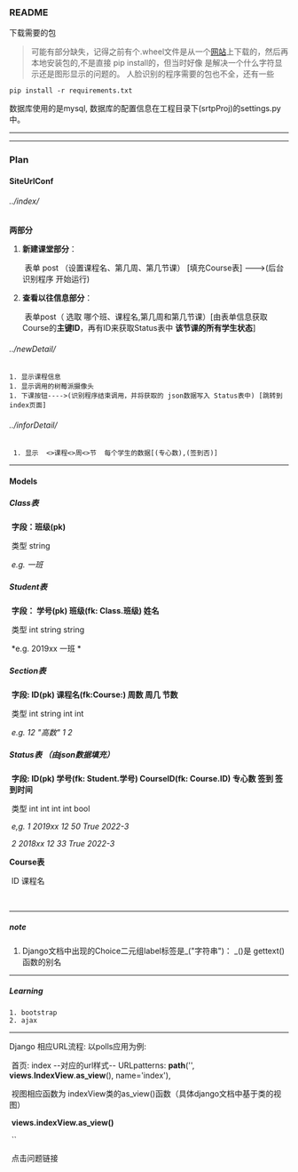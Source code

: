 ### README

下载需要的包
> 可能有部分缺失，记得之前有个.wheel文件是从一个[网站](https://www.lfd.uci.edu/~gohlke/pythonlibs/)上下载的，然后再本地安装包的,不是直接 pip install的，但当时好像
> 是解决一个什么字符显示还是图形显示的问题的。
> 人脸识别的程序需要的包也不全，还有一些

```
pip install -r requirements.txt
```

数据库使用的是mysql, 数据库的配置信息在工程目录下(srtpProj)的settings.py中。

---

---



### Plan

#### SiteUrlConf

###### ../index/		

**两部分**

 1. **新建课堂部分**： 

    ​	表单 post （设置课程名、第几周、第几节课） [填充Course表]	--->(后台识别程序	开始运行)

 2. **查看以往信息部分**： 	

    ​	表单post（ 选取 哪个班、课程名,第几周和第几节课）[由表单信息获取Course的**主键ID**，再有ID来获取Status表中 **该节课的所有学生状态**]

###### ../newDetail/

	1. 显示课程信息
	1. 显示调用的树莓派摄像头
	1. 下课按钮---->(识别程序结束调用，并将获取的 json数据写入 Status表中) [跳转到index页面]

###### ../inforDetail/ 	   

  	 1. 显示  <>课程<>周<>节  每个学生的数据[(专心数),(签到否)]



------



#### Models

##### 		Class表

​			**字段：班级(pk)**	

​			类型	string

​			*e.g.   一班*

##### 		Student表

​			**字段： 学号(pk)  班级(fk: Class.班级)  姓名**  

​			类型	 int				string		 			string

​			*e.g.		2019xx			一班		*

##### 		Section表	

​			**字段:   ID(pk) 课程名(fk:Course:)   	周数  周几  节数**		

​			类型	int		string		 int	      	 int

​			*e.g.	  12		"高数"  		1		    	2*

##### 		Status表		（由json数据填充）

​			**字段:   ID(pk)   学号(fk: Student.学号)  CourseID(fk: Course.ID)   专心数	签到    签到时间**

​			类型	int			int										int										int		bool       

​			 *e,g.	1				2019xx	  					      12								 	   50           True        2022-3*

​					  *2  				2018xx							 	 12										33			True    2022-3*

**Course表**

​			ID 课程名

​			



----

##### note

1. Django文档中出现的Choice二元组label标签是_("字符串")： _()是 gettext()函数的别名



---

##### Learning

 	1. bootstrap
 	2. ajax



---

Django 相应URL流程:
		以polls应用为例:

​		首页:  index	--对应的url样式--   URLpatterns: 	 **path**('', **views**.**IndexView**.**as_view**(), name='index'),



​		视图相应函数为  indexView类的as_view()函数（具体django文档中基于类的视图）			

​			**views.indexView.as_view()**

​			``

​	点击问题链接





